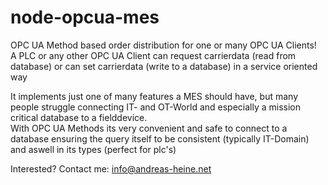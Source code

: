 # node-opcua-mes  

OPC UA Method based order distribution for one or many OPC UA Clients!   
A PLC or any other OPC UA Client can request carrierdata (read from database) or can set carrierdata (write to a database) in a service oriented way  
  
It implements just one of many features a MES should have, but many people struggle connecting IT- and OT-World and especially a mission critical database to a fielddevice.  
With OPC UA Methods its very convenient and safe to connect to a database ensuring the query itself to be consistent (typically IT-Domain) and aswell in its types (perfect for plc's)  
  
Interested? Contact me: info@andreas-heine.net  
